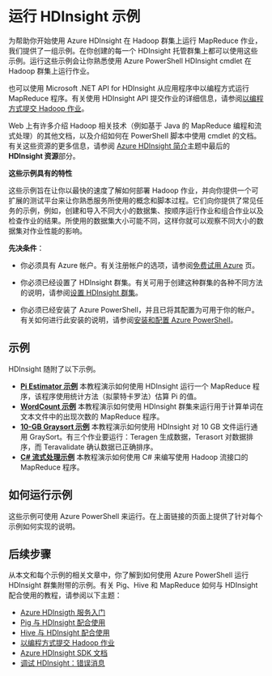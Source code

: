 <properties linkid="manage-services-hdinsight-howto-run-samples" urlDisplayName="Run HDInsight Samples" pageTitle="Run the HDInsight samples | Azure" metaKeywords="hdinsight, hdinsight sample,  hadoop, mapreduce" description="Get started using the Azure HDInsight service with the samples provided. Use PowerShell scripts that run MapReduce programs on data clusters." metaCanonical="" services="hdinsight" documentationCenter="" title="Run the HDInsight samples" authors="bradsev" solutions="" manager="paulettm" editor="cgronlun" />

# 运行 HDInsight 示例

为帮助你开始使用 Azure HDInsight 在 Hadoop 群集上运行 MapReduce 作业，我们提供了一组示例。在你创建的每一个 HDInsight 托管群集上都可以使用这些示例。运行这些示例会让你熟悉使用 Azure PowerShell HDInsight cmdlet 在 Hadoop 群集上运行作业。

也可以使用 Microsoft .NET API for HDInsight 从应用程序中以编程方式运行 MapReduce 程序。有关使用 HDInsight API 提交作业的详细信息，请参阅[以编程方式提交 Hadoop 作业][]。

Web 上有许多介绍 Hadoop 相关技术（例如基于 Java 的 MapReduce 编程和流式处理）的其他文档，以及介绍如何在 PowerShell 脚本中使用 cmdlet 的文档。有关这些资源的更多信息，请参阅 [Azure HDInsight 简介][]主题中最后的 **HDInsight 资源**部分。

**这些示例具有的特性**

这些示例旨在让你以最快的速度了解如何部署 Hadoop 作业，并向你提供一个可扩展的测试平台来让你熟悉服务所使用的概念和脚本过程。它们向你提供了常见任务的示例，例如，创建和导入不同大小的数据集、按顺序运行作业和组合作业以及检查作业的结果。所使用的数据集大小可能不同，这样你就可以观察不同大小的数据集对作业性能的影响。

**先决条件**：

-   你必须具有 Azure 帐户。有关注册帐户的选项，请参阅[免费试用 Azure][] 页。

-   你必须已经设置了 HDInsight 群集。有关可用于创建这种群集的各种不同方法的说明，请参阅[设置 HDInsight 群集][]。

-   你必须已经安装了 Azure PowerShell，并且已将其配置为可用于你的帐户。有关如何进行此安装的说明，请参阅[安装和配置 Azure PowerShell][]。

## 示例

HDInsight 随附了以下示例。

-   [**Pi Estimator 示例**][] 本教程演示如何使用 HDInsight 运行一个 MapReduce 程序，该程序使用统计方法（拟蒙特卡罗法）估算 Pi 的值。
-   [**WordCount 示例**][] 本教程演示如何使用 HDInsight 群集来运行用于计算单词在文本文件中的出现次数的 MapReduce 程序。
-   [**10-GB Graysort 示例**][] 本教程演示如何使用 HDInsight 对 10 GB 文件运行通用 GraySort。有三个作业要运行：Teragen 生成数据，Terasort 对数据排序，而 Teravalidate 确认数据已正确排序。
-   [**C\# 流式处理示例**][] 本教程演示如何使用 C\# 来编写使用 Hadoop 流接口的 MapReduce 程序。

## 如何运行示例

这些示例可使用 Azure PowerShell 来运行。在上面链接的页面上提供了针对每个示例如何实现的说明。

## 后续步骤

从本文和每个示例的相关文章中，你了解到如何使用 Azure PowerShell 运行 HDInsight 群集附带的示例。有关 Pig、Hive 和 MapReduce 如何与 HDInsight 配合使用的教程，请参阅以下主题：

-   [Azure HDInsigth 服务入门][]
-   [Pig 与 HDInsight 配合使用][]
-   [Hive 与 HDInsight 配合使用][]
-   [以编程方式提交 Hadoop 作业][]
-   [Azure HDInsight SDK 文档][]
-   [调试 HDInsight：错误消息][]

  [以编程方式提交 Hadoop 作业]: ./hdinsight-submit-hadoop-jobs-programmatically/
  [Azure HDInsight 简介]: ./hdinsight-introduction/
  [免费试用 Azure]: http://www.windowsazure.cn/zh-cn/pricing/free-trial/
  [设置 HDInsight 群集]: ./hdinsight-provision-clusters/
  [安装和配置 Azure PowerShell]: ./install-configure-powershell/
  [**Pi Estimator 示例**]: ./hdinsight-sample-pi-estimator/
  [**WordCount 示例**]: ./hdinsight-sample-wordcount/
  [**10-GB Graysort 示例**]: ./hdinsight-sample-10gb-graysort/
  [**C\# 流式处理示例**]: ./hdinsight-sample-csharp-streaming/
  [Azure HDInsigth 服务入门]: ./hdinsight-get-started/
  [Pig 与 HDInsight 配合使用]: ./hdinsight-use-pig/
  [Hive 与 HDInsight 配合使用]: ./hdinsight-use-hive/
  [Azure HDInsight SDK 文档]: http://msdn.microsoft.com/zh-cn/library/dn469975.aspx
  [调试 HDInsight：错误消息]: ./hdinsight-debug-jobs/
